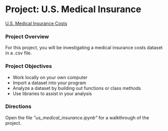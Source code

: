 # Project: U.S. Medical Insurance

[U.S. Medical Insurance Costs](https://www.codecademy.com/paths/bi-data-analyst/tracks/dsf-portfolio-project-u-s-medical-insurance/modules/dsf-portfolio-project-u-s-medical-insurance/kanban_projects/us-medical-insurance-costs-portfolio-project)

### Project Overview
For this project, you will be investigating a medical insurance costs dataset in a .csv file.

### Project Objectives
* Work locally on your own computer
* Import a dataset into your program
* Analyze a dataset by building out functions or class methods
* Use libraries to assist in your analysis

### Directions
Open the file *"us_medical_insurance.ipynb"* for a walkthrough of the project.